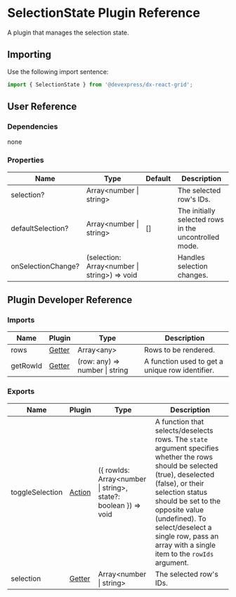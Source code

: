 # SelectionState Plugin Reference

A plugin that manages the selection state.

## Importing

Use the following import sentence:

```js
import { SelectionState } from '@devexpress/dx-react-grid';
```

## User Reference

### Dependencies

none

### Properties

Name | Type | Default | Description
-----|------|---------|------------
selection? | Array&lt;number &#124; string&gt; | | The selected row's IDs.
defaultSelection? | Array&lt;number &#124; string&gt; | [] | The initially selected rows in the uncontrolled mode.
onSelectionChange? | (selection: Array&lt;number &#124; string&gt;) => void | | Handles selection changes.

## Plugin Developer Reference

### Imports

Name | Plugin | Type | Description
-----|--------|------|------------
rows | [Getter](../../../dx-react-core/docs/reference/getter.md) | Array&lt;any&gt; | Rows to be rendered.
getRowId | [Getter](../../../dx-react-core/docs/reference/getter.md) | (row: any) => number &#124; string | A function used to get a unique row identifier.

### Exports

Name | Plugin | Type | Description
-----|--------|------|------------
toggleSelection | [Action](../../../dx-react-core/docs/reference/action.md) | ({ rowIds: Array&lt;number &#124; string&gt;, state?: boolean  }) => void | A function that selects/deselects rows. The `state` argument specifies whether the rows should be selected (true), deselected (false), or their selection status should be set to the opposite value (undefined). To select/deselect a single row, pass an array with a single item to the `rowIds` argument.
selection | [Getter](../../../dx-react-core/docs/reference/getter.md) | Array&lt;number &#124; string&gt; | The selected row's IDs.
